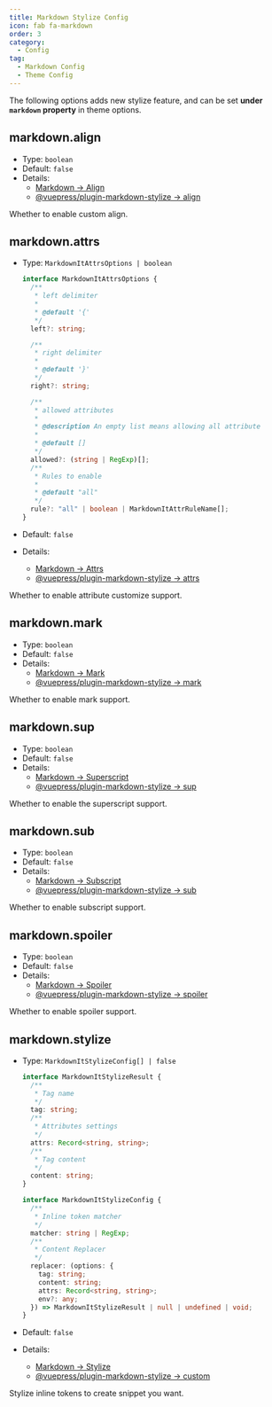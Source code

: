```yaml
---
title: Markdown Stylize Config
icon: fab fa-markdown
order: 3
category:
  - Config
tag:
  - Markdown Config
  - Theme Config
---
```


The following options adds new stylize feature, and can be set **under `markdown` property** in theme options.

## markdown.align

- Type: `boolean`
- Default: `false`
- Details:
  - [Markdown → Align](../../guide/markdown/stylize/align.md)
  - [@vuepress/plugin-markdown-stylize → align][align]

Whether to enable custom align.

## markdown.attrs

- Type: `MarkdownItAttrsOptions | boolean`

  ```ts
  interface MarkdownItAttrsOptions {
    /**
     * left delimiter
     *
     * @default '{'
     */
    left?: string;

    /**
     * right delimiter
     *
     * @default '}'
     */
    right?: string;

    /**
     * allowed attributes
     *
     * @description An empty list means allowing all attribute
     *
     * @default []
     */
    allowed?: (string | RegExp)[];
    /**
     * Rules to enable
     *
     * @default "all"
     */
    rule?: "all" | boolean | MarkdownItAttrRuleName[];
  }
  ```

- Default: `false`
- Details:
  - [Markdown → Attrs](../../guide/markdown/stylize/attrs.md)
  - [@vuepress/plugin-markdown-stylize → attrs][attrs]

Whether to enable attribute customize support.

## markdown.mark

- Type: `boolean`
- Default: `false`
- Details:
  - [Markdown → Mark](../../guide/markdown/stylize/mark.md)
  - [@vuepress/plugin-markdown-stylize → mark][mark]

Whether to enable mark support.

## markdown.sup

- Type: `boolean`
- Default: `false`
- Details:
  - [Markdown → Superscript](../../guide/markdown/stylize/sup-sub.md)
  - [@vuepress/plugin-markdown-stylize → sup][sup]

Whether to enable the superscript support.

## markdown.sub

- Type: `boolean`
- Default: `false`
- Details:
  - [Markdown → Subscript](../../guide/markdown/stylize/sup-sub.md)
  - [@vuepress/plugin-markdown-stylize → sub][sub]

Whether to enable subscript support.

## markdown.spoiler

- Type: `boolean`
- Default: `false`
- Details:
  - [Markdown → Spoiler](../../guide/markdown/stylize/spoiler.md)
  - [@vuepress/plugin-markdown-stylize → spoiler][spoiler]

Whether to enable spoiler support.

## markdown.stylize

- Type: `MarkdownItStylizeConfig[] | false`

  ```ts
  interface MarkdownItStylizeResult {
    /**
     * Tag name
     */
    tag: string;
    /**
     * Attributes settings
     */
    attrs: Record<string, string>;
    /**
     * Tag content
     */
    content: string;
  }

  interface MarkdownItStylizeConfig {
    /**
     * Inline token matcher
     */
    matcher: string | RegExp;
    /**
     * Content Replacer
     */
    replacer: (options: {
      tag: string;
      content: string;
      attrs: Record<string, string>;
      env?: any;
    }) => MarkdownItStylizeResult | null | undefined | void;
  }
  ```

- Default: `false`
- Details:
  - [Markdown → Stylize](../../guide/markdown/stylize/stylize.md)
  - [@vuepress/plugin-markdown-stylize → custom][stylize]

Stylize inline tokens to create snippet you want.

[align]: https://ecosystem.vuejs.press/plugins/markdown/markdown-stylize.html#align
[attrs]: https://ecosystem.vuejs.press/plugins/markdown/markdown-stylize.html#attrs
[mark]: https://ecosystem.vuejs.press/plugins/markdown/markdown-stylize.html#mark
[sup]: https://ecosystem.vuejs.press/plugins/markdown/markdown-stylize.html#sup
[sub]: https://ecosystem.vuejs.press/plugins/markdown/markdown-stylize.html#sub
[spoiler]: https://ecosystem.vuejs.press/plugins/markdown/markdown-stylize.html#spoiler
[stylize]: https://ecosystem.vuejs.press/plugins/markdown/markdown-stylize.html#custom
